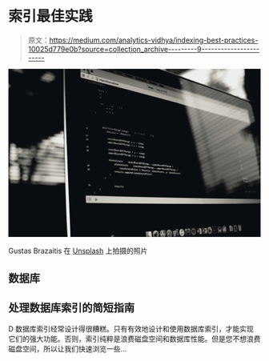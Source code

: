 # 索引最佳实践

> 原文：<https://medium.com/analytics-vidhya/indexing-best-practices-10025d779e0b?source=collection_archive---------9----------------------->

![](img/6dbb1715be238d030cf6a4e799a1de94.png)

Gustas Brazaitis 在 [Unsplash](https://unsplash.com/s/photos/developer?utm_source=unsplash&utm_medium=referral&utm_content=creditCopyText) 上拍摄的照片

## 数据库

## 处理数据库索引的简短指南

D 数据库索引经常设计得很糟糕。只有有效地设计和使用数据库索引，才能实现它们的强大功能。否则，索引纯粹是浪费磁盘空间和数据库性能。但是您不想浪费磁盘空间，所以让我们快速浏览一些…